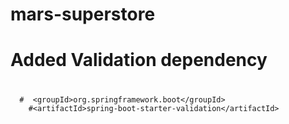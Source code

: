 # mars-superstore
# Added Validation dependency
#  <dependency>
      #  <groupId>org.springframework.boot</groupId>
        #<artifactId>spring-boot-starter-validation</artifactId>
   # </dependency>
